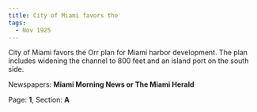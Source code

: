 ```yaml
---  
title: City of Miami favors the  
tags:  
  - Nov 1925  
---  
```

  
City of Miami favors the Orr plan for Miami harbor development. The plan includes widening the channel to 800 feet and an island port on the south side.  
  
Newspapers: **Miami Morning News or The Miami Herald**  
  
Page: **1**, Section: **A** 
